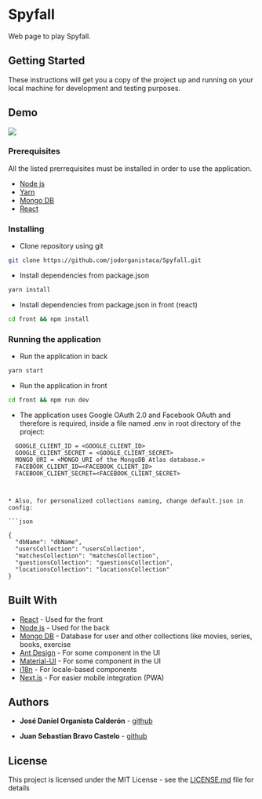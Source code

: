 # Spyfall

Web page to play Spyfall. 

## Getting Started

These instructions will get you a copy of the project up and running on your local machine for development and testing purposes. 

## Demo
![](https://i.imgur.com/O2i23my.png)

### Prerequisites

All the listed prerrequisites must be installed in order to use the application.

* [Node js](https://nodejs.org/en/)
* [Yarn](https://yarnpkg.com/)
* [Mongo DB](https://www.mongodb.com/download-center)
* [React](https://es.reactjs.org/)


### Installing

* Clone repository using git

```bash
git clone https://github.com/jodorganistaca/Spyfall.git
```

* Install dependencies from package.json
```bash
yarn install
```

* Install dependencies from package.json in front (react)
```bash
cd front && npm install
```

### Running the application
* Run the application in back
```bash
yarn start
```
* Run the application in front

```bash
cd front && npm run dev
```

* The application uses Google OAuth 2.0 and Facebook OAuth and therefore is required, inside a file named .env in root directory of the project:

```env
  GOOGLE_CLIENT_ID = <GOOGLE_CLIENT_ID>
  GOOGLE_CLIENT_SECRET = <GOOGLE_CLIENT_SECRET>
  MONGO_URI = <MONGO_URI of the MongoDB Atlas database.>
  FACEBOOK_CLIENT_ID=<FACEBOOK_CLIENT_ID>
  FACEBOOK_CLIENT_SECRET=<FACEBOOK_CLIENT_SECRET>
  


* Also, for personalized collections naming, change default.json in config: 

```json 
    
{
  "dbName": "dbName",
  "usersCollection": "usersCollection",
  "matchesCollection": "matchesCollection",
  "questionsCollection": "questionsCollection",
  "locationsCollection": "locationsCollection"
}
```

## Built With

* [React](https://es.reactjs.org/) - Used for the front
* [Node js](https://nodejs.org/en/) - Used for the back
* [Mongo DB](https://www.mongodb.com/download-center) - Database for user and other collections like movies, series, books, exercise
* [Ant Design](https://ant.design/) - For some component in the UI
* [Material-UI](https://material-ui.com/en/) - For some component in the UI
* [i18n](https://www.npmjs.com/package/i18n) - For locale-based components
* [Next.js](https://nextjs.org/) - For easier mobile integration (PWA)


## Authors

* **José Daniel Organista Calderón** - [github](https://github.com/jodorganistaca)

* **Juan Sebastian Bravo Castelo** - [github](https://github.com/jsbravo-sw)


## License

This project is licensed under the MIT License - see the [LICENSE.md](LICENSE.md) file for details


